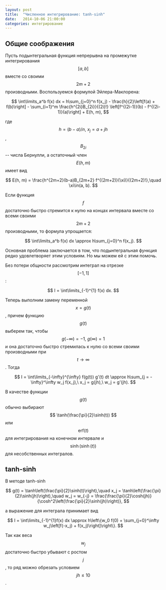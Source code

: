```yaml
---
layout: post
title:  "Численное интегрирование: tanh-sinh"
date:   2014-10-06 21:00:00
categories: интегрирование
---
```


## Общие соображения

Пусть подынтегральная функция непрерывна на промежутке интегрирования
$$ [a, b] $$ вместе со своими $$ 2m+2 $$ производными. Воспользуемся формулой
Эйлера-Маклорена:

$$
    \int\limits_a^b f(x) dx = h\sum_{j=0}^n f(x_j) -
    \frac{h}{2}\left[f(a) + f(b)\right] -
    \sum_{i=1}^m \frac{h^{2i}B_{2i}}{(2i)!}
    \left[f^{(2i-1)}(b) - f^{(2i-1)}(a)\right] + E(h, m),
$$

где $$ h = (b - a) / n,\ x_j = a + jh $$, $$ B_{2i} $$ -- числа Бернулли,
а остаточный член $$ E(h, m) $$ имеет вид

$$
    E(h, m) = \frac{h^{2m+2}(b-a)B_{2m+2} f^{(2m+2)}(\xi)}{(2m+2)!},\quad
    \xi\in(a, b).
$$

Если функция $$ f $$ достаточно быстро стремится к нулю на концах интервала
вместе со всеми своими $$ 2m + 2 $$ производными, то формула упрощается:

$$
    \int\limits_a^b f(x) dx \approx h\sum_{j=0}^n f(x_j).
$$

Основная проблема заключается в том, что подынтегральная функция редко
удовлетворяет этим условиям. Но мы можем ей с этим помочь.

Без потери общности рассмотрим интеграл на отрезке $$ [-1, 1] $$:

$$
    I = \int\limits_{-1}^{1} f(x) dx.
$$

Теперь выполним замену переменной $$ x = g(t) $$, причем функцию $$ g(t) $$
выберем так, чтобы $$ g(-\infty) = -1,\ g(\infty) = 1 $$ и она достаточно быстро
стремилась к нулю со всеми своими производными при $$ t \to \infty $$. Тогда

$$
    I = \int\limits_{-\infty}^{\infty} f(g(t)) g'(t) dt \approx
    h\sum_{j = -\infty}^\infty w_j f(x_j),\ x_j = g(jh),\ w_j = g'(jh).
$$

В качестве функции $$ g(t) $$ обычно выбирают $$ \tanh(\frac{\pi}{2}\sinh(t)) $$
или $$ \mathrm{erf}(t) $$ для интегрирования на конечном интервале и
$$ \sinh(\sinh(t)) $$ для несобственных интегралов.

## tanh-sinh

В методе tanh-sinh

$$
    g(t) = \tanh\left(\frac{\pi}{2}\sinh(t)\right),\quad
    x_j = \tanh\left(\frac{\pi}{2}\sinh(jh)\right),\quad
    w_j = w_{-j} = \frac{\frac{\pi}{2}\cosh(jh)}
                        {\cosh^2\left(\frac{\pi}{2}\sinh(jh)\right)},
$$

а выражение для интеграла принимает вид

$$
    I = \int\limits_{-1}^{1}f(x) dx \approx
    h\left\{w_0 f(0) +
            \sum_{j=0}^\infty w_j\left[f(-x_j) + f(x_j)\right]\right\}.
$$

Так как веса $$ w_j $$ достаточно быстро убывают с ростом $$ j $$, то ряд можно
обрезать условием $$ jh \le 10 $$.
